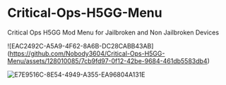 # Critical-Ops-H5GG-Menu
Critical Ops H5GG Mod Menu for Jailbroken and Non Jailbroken Devices


![EAC2492C-A5A9-4F62-8A6B-DC28CABB43AB]
(https://github.com/Nobody3604/Critical-Ops-H5GG-Menu/assets/128010085/7cb9fd97-0f12-42be-9684-461db5583db4)

![E7E9516C-8E54-4949-A355-EA96804A131E](https://github.com/Nobody3604/Critical-Ops-H5GG-Menu/assets/128010085/77e4bf6e-7259-4daa-8149-3262c27f0653)



